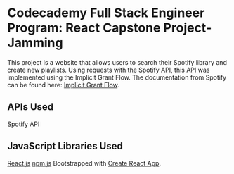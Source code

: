 # Codecademy Full Stack Engineer Program: React Capstone Project- Jamming

This project is a website that allows users to search their Spotify library and create new playlists. Using requests with the Spotify API, this API was implemented using the Implicit Grant Flow. The documentation from Spotify can be found here: [Implicit Grant Flow](https://developer.spotify.com/documentation/general/guides/authorization/implicit-grant/).

## APIs Used
Spotify API

## JavaScript Libraries Used
[React.js](https://reactjs.org/) 
[npm.js](https://www.npmjs.com/) 
Bootstrapped with [Create React App](https://github.com/facebook/create-react-app).
